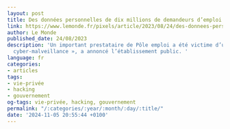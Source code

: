 ```yaml
---
layout: post
title: Des données personnelles de dix millions de demandeurs d’emploi dérobées
link: https://www.lemonde.fr/pixels/article/2023/08/24/des-donnees-personnelles-de-dix-millions-de-demandeurs-d-emploi-derobees_6186380_4408996.html
author: Le Monde
published_date: 24/08/2023
description: 'Un important prestataire de Pôle emploi a été victime d’un « acte de
  cyber-malveillance », a annoncé l’établissement public. '
language: fr
categories:
- articles
tags:
- vie-privée
- hacking
- gouvernement
og-tags: vie-privée, hacking, gouvernement
permalink: "/:categories/:year/:month/:day/:title/"
date: '2024-11-05 20:55:44 +0100'
---
```

